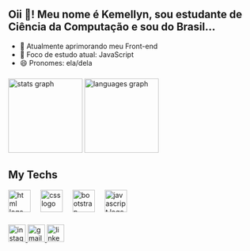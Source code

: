 <h2 align="left">Oii 👋! Meu nome é Kemellyn, sou estudante de Ciência da Computação e sou do Brasil...</h2>

- 🔭 Atualmente aprimorando meu Front-end
- 🌱 Foco de estudo atual: JavaScript
- 😄 Pronomes: ela/dela

###

<div align="left">
 <img src="https://github-readme-stats.vercel.app/api?username=kemellyncavalcanti&hide_title=false&hide_rank=false&show_icons=true&include_all_commits=true&count_private=true&disable_animations=false&theme=gruvbox_light&locale=en&hide_border=false&order=1" height="150" alt="stats graph"  />
  <img src="https://github-readme-stats.vercel.app/api/top-langs?username=kemellyncavalcanti&locale=en&hide_title=false&layout=compact&card_width=320&langs_count=5&theme=gruvbox_light&hide_border=true&order=2" height="150" alt="languages graph"  />
</div>


###

## My Techs
<div align="left">
  <img src="https://skillicons.dev/icons?i=html" height="45" alt="html logo" />
  <img width="12" />
   <img src="https://skillicons.dev/icons?i=css" height="45" alt="css logo" />
  <img width="12" />
   <img src="https://skillicons.dev/icons?i=bootstrap" height="45" alt="bootstrap logo" />
  <img width="12" />
    <img src="https://skillicons.dev/icons?i=javascript" height="45" alt="javascript logo" />
  <img width="12" />
</div>

###

<div align="left">
  <a href="https://www.instagram.com/_kemellyn/">
    <img src="https://img.shields.io/static/v1?message=Instagram&logo=instagram&label=&color=E4405F&logoColor=white&labelColor=&style=for-the-badge" height="35" alt="instagram logo"  />
  </a>

  <a href="kemellyncavalcanti@gmail.com">
  <img src="https://img.shields.io/static/v1?message=Gmail&logo=gmail&label=&color=D14836&logoColor=white&labelColor=&style=for-the-badge" height="35" alt="gmail logo"  />
  </a>

  <a href="https://www.linkedin.com/in/kemellyn-cavalcanti/">
  <img src="https://img.shields.io/static/v1?message=LinkedIn&logo=linkedin&label=&color=0077B5&logoColor=white&labelColor=&style=for-the-badge" height="35" alt="linkedin logo"  />
  </a>
</div>

###

<br clear="both">

###



















